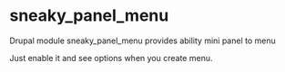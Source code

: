 sneaky_panel_menu
=================

Drupal module sneaky_panel_menu provides ability mini panel to menu

Just enable it and see options when you create menu.
